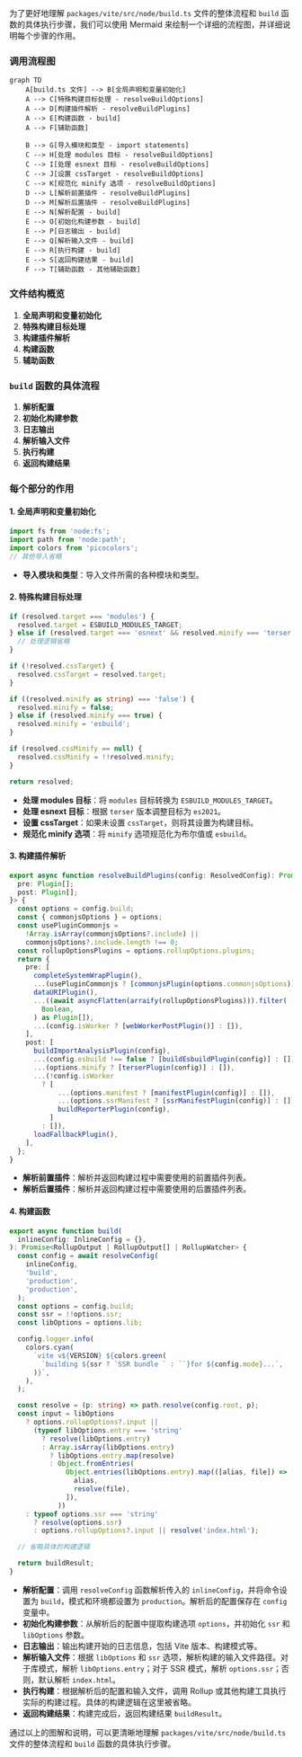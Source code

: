 为了更好地理解 `packages/vite/src/node/build.ts` 文件的整体流程和 `build` 函数的具体执行步骤，我们可以使用 Mermaid 来绘制一个详细的流程图，并详细说明每个步骤的作用。
### 调用流程图

```mermaid
graph TD
    A[build.ts 文件] --> B[全局声明和变量初始化]
    A --> C[特殊构建目标处理 - resolveBuildOptions]
    A --> D[构建插件解析 - resolveBuildPlugins]
    A --> E[构建函数 - build]
    A --> F[辅助函数]

    B --> G[导入模块和类型 - import statements]
    C --> H[处理 modules 目标 - resolveBuildOptions]
    C --> I[处理 esnext 目标 - resolveBuildOptions]
    C --> J[设置 cssTarget - resolveBuildOptions]
    C --> K[规范化 minify 选项 - resolveBuildOptions]
    D --> L[解析前置插件 - resolveBuildPlugins]
    D --> M[解析后置插件 - resolveBuildPlugins]
    E --> N[解析配置 - build]
    E --> O[初始化构建参数 - build]
    E --> P[日志输出 - build]
    E --> Q[解析输入文件 - build]
    E --> R[执行构建 - build]
    E --> S[返回构建结果 - build]
    F --> T[辅助函数 - 其他辅助函数]
```

### 文件结构概览

1. **全局声明和变量初始化**
2. **特殊构建目标处理**
3. **构建插件解析**
4. **构建函数**
5. **辅助函数**

### `build` 函数的具体流程

1. **解析配置**
2. **初始化构建参数**
3. **日志输出**
4. **解析输入文件**
5. **执行构建**
6. **返回构建结果**

### 每个部分的作用

#### 1. 全局声明和变量初始化

```ts
import fs from 'node:fs';
import path from 'node:path';
import colors from 'picocolors';
// 其他导入省略
```

- **导入模块和类型**：导入文件所需的各种模块和类型。

#### 2. 特殊构建目标处理

```ts
if (resolved.target === 'modules') {
  resolved.target = ESBUILD_MODULES_TARGET;
} else if (resolved.target === 'esnext' && resolved.minify === 'terser') {
  // 处理逻辑省略
}

if (!resolved.cssTarget) {
  resolved.cssTarget = resolved.target;
}

if ((resolved.minify as string) === 'false') {
  resolved.minify = false;
} else if (resolved.minify === true) {
  resolved.minify = 'esbuild';
}

if (resolved.cssMinify == null) {
  resolved.cssMinify = !!resolved.minify;
}

return resolved;
```

- **处理 modules 目标**：将 `modules` 目标转换为 `ESBUILD_MODULES_TARGET`。
- **处理 esnext 目标**：根据 `terser` 版本调整目标为 `es2021`。
- **设置 cssTarget**：如果未设置 `cssTarget`，则将其设置为构建目标。
- **规范化 minify 选项**：将 `minify` 选项规范化为布尔值或 `esbuild`。

#### 3. 构建插件解析

```ts
export async function resolveBuildPlugins(config: ResolvedConfig): Promise<{
  pre: Plugin[];
  post: Plugin[];
}> {
  const options = config.build;
  const { commonjsOptions } = options;
  const usePluginCommonjs =
    !Array.isArray(commonjsOptions?.include) ||
    commonjsOptions?.include.length !== 0;
  const rollupOptionsPlugins = options.rollupOptions.plugins;
  return {
    pre: [
      completeSystemWrapPlugin(),
      ...(usePluginCommonjs ? [commonjsPlugin(options.commonjsOptions)] : []),
      dataURIPlugin(),
      ...((await asyncFlatten(arraify(rollupOptionsPlugins))).filter(
        Boolean,
      ) as Plugin[]),
      ...(config.isWorker ? [webWorkerPostPlugin()] : []),
    ],
    post: [
      buildImportAnalysisPlugin(config),
      ...(config.esbuild !== false ? [buildEsbuildPlugin(config)] : []),
      ...(options.minify ? [terserPlugin(config)] : []),
      ...(!config.isWorker
        ? [
            ...(options.manifest ? [manifestPlugin(config)] : []),
            ...(options.ssrManifest ? [ssrManifestPlugin(config)] : []),
            buildReporterPlugin(config),
          ]
        : []),
      loadFallbackPlugin(),
    ],
  };
}
```

- **解析前置插件**：解析并返回构建过程中需要使用的前置插件列表。
- **解析后置插件**：解析并返回构建过程中需要使用的后置插件列表。

#### 4. 构建函数

```ts
export async function build(
  inlineConfig: InlineConfig = {},
): Promise<RollupOutput | RollupOutput[] | RollupWatcher> {
  const config = await resolveConfig(
    inlineConfig,
    'build',
    'production',
    'production',
  );
  const options = config.build;
  const ssr = !!options.ssr;
  const libOptions = options.lib;

  config.logger.info(
    colors.cyan(
      `vite v${VERSION} ${colors.green(
        `building ${ssr ? `SSR bundle ` : ``}for ${config.mode}...`,
      )}`,
    ),
  );

  const resolve = (p: string) => path.resolve(config.root, p);
  const input = libOptions
    ? options.rollupOptions?.input ||
      (typeof libOptions.entry === 'string'
        ? resolve(libOptions.entry)
        : Array.isArray(libOptions.entry)
          ? libOptions.entry.map(resolve)
          : Object.fromEntries(
              Object.entries(libOptions.entry).map(([alias, file]) => [
                alias,
                resolve(file),
              ]),
            ))
    : typeof options.ssr === 'string'
      ? resolve(options.ssr)
      : options.rollupOptions?.input || resolve('index.html');

  // 省略具体的构建逻辑

  return buildResult;
}
```

- **解析配置**：调用 `resolveConfig` 函数解析传入的 `inlineConfig`，并将命令设置为 `build`，模式和环境都设置为 `production`。解析后的配置保存在 `config` 变量中。
- **初始化构建参数**：从解析后的配置中提取构建选项 `options`，并初始化 `ssr` 和 `libOptions` 参数。
- **日志输出**：输出构建开始的日志信息，包括 Vite 版本、构建模式等。
- **解析输入文件**：根据 `libOptions` 和 `ssr` 选项，解析构建的输入文件路径。对于库模式，解析 `libOptions.entry`；对于 SSR 模式，解析 `options.ssr`；否则，默认解析 `index.html`。
- **执行构建**：根据解析后的配置和输入文件，调用 Rollup 或其他构建工具执行实际的构建过程。具体的构建逻辑在这里被省略。
- **返回构建结果**：构建完成后，返回构建结果 `buildResult`。

通过以上的图解和说明，可以更清晰地理解 `packages/vite/src/node/build.ts` 文件的整体流程和 `build` 函数的具体执行步骤。
